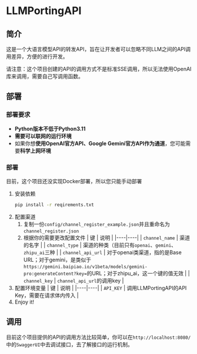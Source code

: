 # LLMPortingAPI

## 简介
这是一个大语言模型API的转发API，旨在让开发者可以忽略不同LLM之间的API调用差异，方便的进行开发。

请注意：这个项目创建的API的调用方式不是标准SSE调用，所以无法使用OpenAI库来调用，需要自己写调用函数。

## 部署

### 部署要求
- **Python版本不低于Python3.11**
- **需要可以联网的运行环境**
- 如果你想**使用OpenAI官方API、Google Gemini官方API作为通道**，您可能需要**科学上网环境**

### 部署
目前，这个项目还没实现Docker部署，所以您只能手动部署

1. 安装依赖
   ```bash
   pip install -r reqirements.txt
   ```
2. 配置渠道
   1. 复制一份`config/channel_register_example.json`并且重命名为`channel_register.json`
   2. 根据你的需要更改配置文件
      | 键 | 说明 |
      |----|----|
      | `channel_name` | 渠道的名字 |
      | `channel_type` | 渠道的种类（目前只有`openai`、`gemini`、`zhipu_ai`三种 |
      | `channel_api_url` | 对于openai类渠道，指的是Base URL；对于gemini，是类似于`https://gemini.baipiao.io/v1beta/models/gemini-pro:generateContent?key=`的URL；对于zhipu_ai，这一个键的值无效 |
      | `channel_key` | `channel_api_url`的调用key |
3. 配置环境变量
   | 键 | 说明 |
   |----|----|
   | `API_KEY` | 调用LLMPortingAPI的API Key，需要在请求体内传入 |
4. Enjoy it!

## 调用
目前这个项目提供的API的调用方法比较简单，你可以在`http://localhost:8080/`中的`SwaggerUI`中去调试接口，去了解接口的运行机制。
